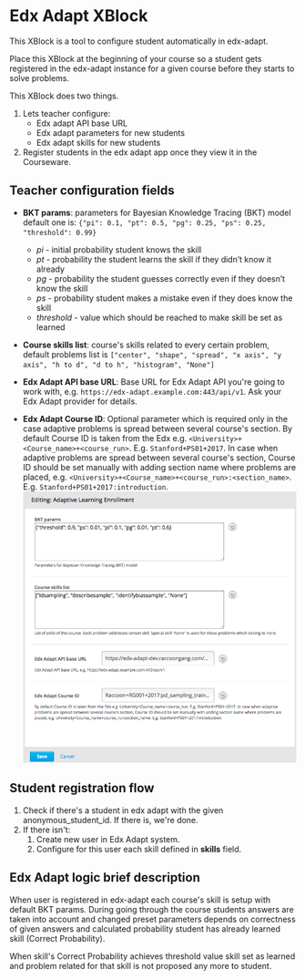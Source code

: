 # Edx Adapt XBlock

This XBlock is a tool to configure student automatically in edx-adapt.

Place this XBlock at the beginning of your course so a student gets registered in the edx-adapt instance for a given
course before they starts to solve problems.

This XBlock does two things.

1. Lets teacher configure:
    * Edx adapt API base URL
    * Edx adapt parameters for new students
    * Edx adapt skills for new students
2. Register students in the edx adapt app once they view it in the Courseware.

## Teacher configuration fields

- **BKT params**: parameters for Bayesian Knowledge Tracing (BKT) model default one is:
`{"pi": 0.1, "pt": 0.5, "pg": 0.25, "ps": 0.25, "threshold": 0.99}`
  * *pi* - initial probability student knows the skill
  * *pt* - probability the student learns the skill if they didn’t know it already
  * *pg* - probability the student guesses correctly even if they doesn’t know the skill
  * *ps* - probability student makes a mistake even if they does know the skill
  * *threshold* - value which should be reached to make skill be set as learned

- **Course skills list**: course's skills related to every certain problem, default problems list is `["center",
"shape", "spread", "x axis", "y axis", "h to d", "d to h", "histogram", "None"]`

- **Edx Adapt API base URL**: Base URL for Edx Adapt API you're going to work with, e.g.
`https://edx-adapt.example.com:443/api/v1`. Ask your Edx Adapt provider for details.

- **Edx Adapt Course ID**: Optional parameter which is required only in the case adaptive problems is spread between 
several course's section. By default Course ID is taken from the Edx e.g. `<University>+<Course_name>+<course_run>`.
E.g. `Stanford+PS01+2017`. In case when adaptive problems are spread between several course's section, Course ID should 
be set manually with adding section name where problems are placed, e.g. 
`<University>+<Course_name>+<course_run>:<section_name>`. E.g. `Stanford+PS01+2017:introduction`.
![Editable fields in the XBlock top](doc/img/editable_fields.png)

## Student registration flow

1. Check if there's a student in edx adapt with the given anonymous_student_id. If there is, we're done.
2. If there isn't:
    1. Create new user in Edx Adapt system.
    2. Configure for this user each skill defined in **skills** field.

## Edx Adapt logic brief description

When user is registered in edx-adapt each course's skill is setup with default BKT params. During going through the 
course students answers are taken into account and changed preset parameters depends on correctness of given answers 
and calculated probability student has already learned skill (Correct Probability).

When skill's Correct Probability achieves threshold value skill set as learned and problem related for that skill is 
not proposed any more to student.

